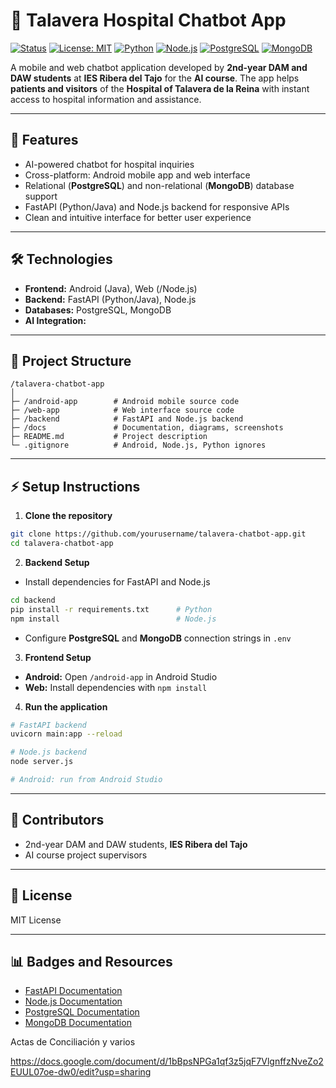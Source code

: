 # 🏥 Talavera Hospital Chatbot App

[![Status](https://img.shields.io/badge/status-in%20progress-yellow)](https://github.com/yourusername/talavera-chatbot-app)
[![License: MIT](https://img.shields.io/badge/License-MIT-green)](LICENSE)
[![Python](https://img.shields.io/badge/python-3.11-blue)](https://www.python.org/)
[![Node.js](https://img.shields.io/badge/Node.js-18.x-green)](https://nodejs.org/)
[![PostgreSQL](https://img.shields.io/badge/PostgreSQL-15-blue)](https://www.postgresql.org/)
[![MongoDB](https://img.shields.io/badge/MongoDB-6-green)](https://www.mongodb.com/)


A mobile and web chatbot application developed by **2nd-year DAM and DAW students** at **IES Ribera del Tajo** for the **AI course**. The app helps **patients and visitors** of the **Hospital of Talavera de la Reina** with instant access to hospital information and assistance.

---

## 📱 Features
- AI-powered chatbot for hospital inquiries  
- Cross-platform: Android mobile app and web interface   
- Relational (**PostgreSQL**) and non-relational (**MongoDB**) database support  
- FastAPI (Python/Java) and Node.js backend for responsive APIs  
- Clean and intuitive interface for better user experience

---

## 🛠️ Technologies
- **Frontend:** Android (Java), Web (/Node.js)  
- **Backend:** FastAPI (Python/Java), Node.js  
- **Databases:** PostgreSQL, MongoDB  
- **AI Integration:**

---

## 📂 Project Structure
```
/talavera-chatbot-app
│
├─ /android-app        # Android mobile source code
├─ /web-app            # Web interface source code
├─ /backend            # FastAPI and Node.js backend
├─ /docs               # Documentation, diagrams, screenshots
├─ README.md           # Project description
└─ .gitignore          # Android, Node.js, Python ignores
```

---

## ⚡ Setup Instructions

1. **Clone the repository**
```bash
git clone https://github.com/yourusername/talavera-chatbot-app.git
cd talavera-chatbot-app
```

2. **Backend Setup**
- Install dependencies for FastAPI and Node.js
```bash
cd backend
pip install -r requirements.txt      # Python
npm install                          # Node.js
```
- Configure **PostgreSQL** and **MongoDB** connection strings in `.env`

3. **Frontend Setup**
- **Android:** Open `/android-app` in Android Studio  
- **Web:** Install dependencies with `npm install`

4. **Run the application**
```bash
# FastAPI backend
uvicorn main:app --reload

# Node.js backend
node server.js

# Android: run from Android Studio
```

---

## 👥 Contributors
- 2nd-year DAM and DAW students, **IES Ribera del Tajo**  
- AI course project supervisors

---

## 📄 License
MIT License

---

## 📊 Badges and Resources
- [FastAPI Documentation](https://fastapi.tiangolo.com/)  
- [Node.js Documentation](https://nodejs.org/en/docs/)  
- [PostgreSQL Documentation](https://www.postgresql.org/docs/)  
- [MongoDB Documentation](https://www.mongodb.com/docs/)

Actas de Conciliación y varios

https://docs.google.com/document/d/1bBpsNPGa1qf3z5jqF7VlgnffzNveZo2EUUL07oe-dw0/edit?usp=sharing
